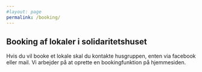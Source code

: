 ```yaml
---
#layout: page
permalink: /booking/
---
```




## Booking af lokaler i solidaritetshuset

Hvis du vil booke et lokale skal du kontakte husgruppen, enten via facebook eller mail. Vi arbejder på at oprette en bookingfunktion på hjemmesiden. 
